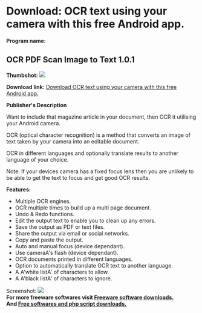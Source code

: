 # Download: OCR text using your camera with this free Android app.

**Program name:**

## OCR PDF Scan Image to Text 1.0.1

  
**Thumbshot:** ![](http://www.freewarefiles.com/screenshot/ppocrpdf_md.jpg)   
  
**Download link:** [Download OCR text using your camera with this free Android app.](http://freesoftwares.boysofts.com/OCR-PDF-Scan-Image-to-Text_program_98971.html)  
  


**Publisher's Description**  
  


Want to include that magazine article in your document, then OCR it utilising your Android camera. 

OCR (optical character recognition) is a method that converts an image of text taken by your camera into an editable document.

OCR in different languages and optionally translate results to another language of your choice.

Note: If your devices camera has a fixed focus lens then you are unlikely to be able to get the text to focus and get good OCR results.

**Features:**

  * Multiple OCR engines. 
  * OCR multiple times to build up a multi page document. 
  * Undo & Redo functions. 
  * Edit the output text to enable you to clean up any errors. 
  * Save the output as PDF or text files. 
  * Share the output via email or social networks. 
  * Copy and paste the output. 
  * Auto and manual focus (device dependant). 
  * Use cameraA's flash (device dependant). 
  * OCR documents printed in different languages. 
  * Option to automatically translate OCR text to another language. 
  * A A'white listA' of characters to allow. 
  * A A'black listA' of characters to ignore. 

  
  
Screenshot: ![](http://www.freewarefiles.com/screenshot/ppocrpdf.jpg)   
**For more freeware softwares visit [Freeware software downloads.](http://freesoftwares.boysofts.com/)**   
**And [Free softwares and php script downloads.](http://www.boysofts.com/)**
